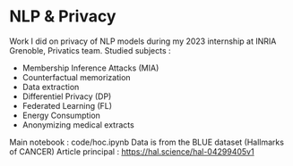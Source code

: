 # NLP & Privacy
Work I did on privacy of NLP models during my 2023 internship at INRIA Grenoble, Privatics team.
Studied subjects :
- Membership Inference Attacks (MIA)
- Counterfactual memorization
- Data extraction
- Differentiel Privacy (DP)
- Federated Learning (FL)
- Energy Consumption
- Anonymizing medical extracts

Main notebook : code/hoc.ipynb
Data is from the BLUE dataset (Hallmarks of CANCER)
Article principal : https://hal.science/hal-04299405v1
